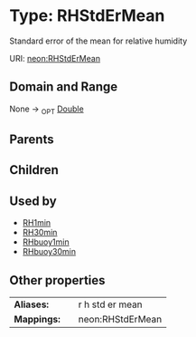 
# Type: RHStdErMean


Standard error of the mean for relative humidity

URI: [neon:RHStdErMean](https://data.neonscience.org/RHStdErMean)


## Domain and Range

None ->  <sub>OPT</sub> [Double](types/Double.md)

## Parents


## Children


## Used by

 * [RH1min](RH1min.md)
 * [RH30min](RH30min.md)
 * [RHbuoy1min](RHbuoy1min.md)
 * [RHbuoy30min](RHbuoy30min.md)

## Other properties

|  |  |  |
| --- | --- | --- |
| **Aliases:** | | r h std er mean |
| **Mappings:** | | neon:RHStdErMean |

